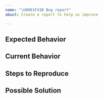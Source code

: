 ```yaml
---
name: "\U0001F41B Bug report"
about: Create a report to help us improve

---
```

<!--- Provide a general summary of the issue in the Title above -->
## Expected Behavior

## Current Behavior

## Steps to Reproduce

## Possible Solution
<!--- Not obligatory -->
